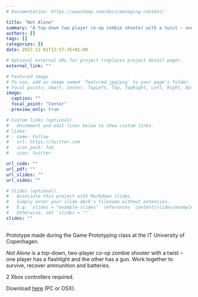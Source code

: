 ```yaml
---
# Documentation: https://wowchemy.com/docs/managing-content/

title: "Not Alone"
summary: "A top-down two player co-op zombie shooter with a twist – one player has a flashlight and the other has a gun."
authors: []
tags: []
categories: []
date: 2022-12-01T12:57:35+01:00

# Optional external URL for project (replaces project detail page).
external_link: ""

# Featured image
# To use, add an image named `featured.jpg/png` to your page's folder.
# Focal points: Smart, Center, TopLeft, Top, TopRight, Left, Right, BottomLeft, Bottom, BottomRight.
image:
  caption: ""
  focal_point: "Center"
  preview_only: true

# Custom links (optional).
#   Uncomment and edit lines below to show custom links.
# links:
# - name: Follow
#   url: https://twitter.com
#   icon_pack: fab
#   icon: twitter

url_code: ""
url_pdf: ""
url_slides: ""
url_video: ""

# Slides (optional).
#   Associate this project with Markdown slides.
#   Simply enter your slide deck's filename without extension.
#   E.g. `slides = "example-slides"` references `content/slides/example-slides.md`.
#   Otherwise, set `slides = ""`.
slides: ""
---
```

Prototype made during the Game Prototyping class at the IT University of Copenhagen.

_Not Alone_ is a top-down, two-player co-op zombie shooter with a twist – one player has a flashlight and the other has a gun. Work together to survive, recover ammunition and batteries.

2 Xbox controllers required.

Download [here](https://1drv.ms/u/s!AgoobYV4aSxhi8BS3ETQVQf4RMKhQw?e=dsuxuj) (PC or OSX).
